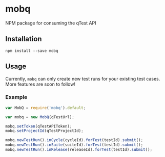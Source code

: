 # mobq
NPM package for consuming the qTest API


## Installation
`npm install --save mobq`

## Usage
Currently, `mobq` can only create new test runs for your existing test cases.
More features are soon to follow!

### Example
```javascript
var MobQ = require('mobq').default;

var mobq = new MobQ(qTestUrl);

mobq.setToken(qTestAPIToken);
mobq.setProjectId(qTestProjectId);

mobq.newTestRun().inCycle(cycleId).forTest(testId).submit();
mobq.newTestRun().inSuite(suiteId).forTest(testId).submit();
mobq.newTestRun().inRelease(releaseId).forTest(testId).submit();
```


